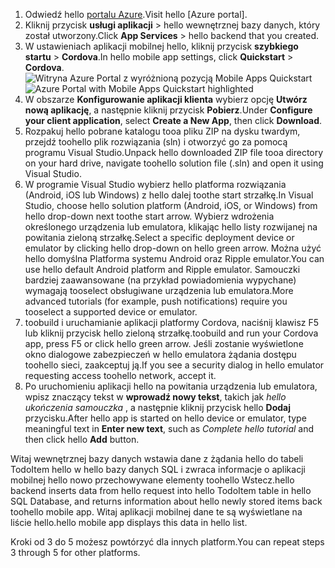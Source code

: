 
1. <span data-ttu-id="5ee38-101">Odwiedź hello [portalu Azure].</span><span class="sxs-lookup"><span data-stu-id="5ee38-101">Visit hello [Azure portal].</span></span>
2. <span data-ttu-id="5ee38-102">Kliknij przycisk **usługi aplikacji** > hello wewnętrznej bazy danych, który został utworzony.</span><span class="sxs-lookup"><span data-stu-id="5ee38-102">Click **App Services** > hello backend that you created.</span></span>
3. <span data-ttu-id="5ee38-103">W ustawieniach aplikacji mobilnej hello, kliknij przycisk **szybkiego startu** > **Cordova**.</span><span class="sxs-lookup"><span data-stu-id="5ee38-103">In hello mobile app settings, click **Quickstart** > **Cordova**.</span></span>
<span data-ttu-id="5ee38-104">![Witryna Azure Portal z wyróżnioną pozycją Mobile Apps Quickstart][quickstart]</span><span class="sxs-lookup"><span data-stu-id="5ee38-104">![Azure Portal with Mobile Apps Quickstart highlighted][quickstart]</span></span>
4. <span data-ttu-id="5ee38-105">W obszarze **Konfigurowanie aplikacji klienta** wybierz opcję **Utwórz nową aplikację**, a następnie kliknij przycisk **Pobierz**.</span><span class="sxs-lookup"><span data-stu-id="5ee38-105">Under **Configure your client application**, select **Create a New App**, then click **Download**.</span></span>
2. <span data-ttu-id="5ee38-106">Rozpakuj hello pobrane katalogu tooa pliku ZIP na dysku twardym, przejdź toohello plik rozwiązania (sln) i otworzyć go za pomocą programu Visual Studio.</span><span class="sxs-lookup"><span data-stu-id="5ee38-106">Unpack hello downloaded ZIP file tooa directory on your hard drive, navigate toohello solution file (.sln) and  open it using Visual Studio.</span></span>
3. <span data-ttu-id="5ee38-107">W programie Visual Studio wybierz hello platforma rozwiązania (Android, iOS lub Windows) z hello dalej toothe start strzałkę.</span><span class="sxs-lookup"><span data-stu-id="5ee38-107">In Visual Studio, choose hello solution platform (Android, iOS, or Windows) from hello drop-down next toothe start arrow.</span></span> <span data-ttu-id="5ee38-108">Wybierz wdrożenia określonego urządzenia lub emulatora, klikając hello listy rozwijanej na powitania zieloną strzałkę.</span><span class="sxs-lookup"><span data-stu-id="5ee38-108">Select a specific deployment device or emulator by clicking hello drop-down on hello green arrow.</span></span> <span data-ttu-id="5ee38-109">Można użyć hello domyślna Platforma systemu Android oraz Ripple emulator.</span><span class="sxs-lookup"><span data-stu-id="5ee38-109">You can use hello default Android platform and Ripple emulator.</span></span> <span data-ttu-id="5ee38-110">Samouczki bardziej zaawansowane (na przykład powiadomienia wypychane) wymagają tooselect obsługiwane urządzenia lub emulatora.</span><span class="sxs-lookup"><span data-stu-id="5ee38-110">More advanced tutorials (for example, push notifications) require you tooselect a supported device or emulator.</span></span>
4. <span data-ttu-id="5ee38-111">toobuild i uruchamianie aplikacji platformy Cordova, naciśnij klawisz F5 lub kliknij przycisk hello zieloną strzałkę.</span><span class="sxs-lookup"><span data-stu-id="5ee38-111">toobuild and run your Cordova app, press F5 or click hello green arrow.</span></span> <span data-ttu-id="5ee38-112">Jeśli zostanie wyświetlone okno dialogowe zabezpieczeń w hello emulatora żądania dostępu toohello sieci, zaakceptuj ją.</span><span class="sxs-lookup"><span data-stu-id="5ee38-112">If you see a security dialog in hello emulator requesting access toohello network, accept it.</span></span>
5. <span data-ttu-id="5ee38-113">Po uruchomieniu aplikacji hello na powitania urządzenia lub emulatora, wpisz znaczący tekst w **wprowadź nowy tekst**, takich jak *hello ukończenia samouczka* , a następnie kliknij przycisk hello **Dodaj** przycisku.</span><span class="sxs-lookup"><span data-stu-id="5ee38-113">After hello app is started on hello device or emulator, type meaningful text in **Enter new text**, such  as *Complete hello tutorial* and then click hello **Add** button.</span></span>

<span data-ttu-id="5ee38-114">Witaj wewnętrznej bazy danych wstawia dane z żądania hello do tabeli TodoItem hello w hello bazy danych SQL i zwraca informacje o aplikacji mobilnej hello nowo przechowywane elementy toohello Wstecz.</span><span class="sxs-lookup"><span data-stu-id="5ee38-114">hello backend inserts data from hello request into hello TodoItem table in hello SQL Database, and returns information about hello newly stored items back toohello mobile app.</span></span> <span data-ttu-id="5ee38-115">Witaj aplikacji mobilnej dane te są wyświetlane na liście hello.</span><span class="sxs-lookup"><span data-stu-id="5ee38-115">hello mobile app displays this data in hello list.</span></span>

<span data-ttu-id="5ee38-116">Kroki od 3 do 5 możesz powtórzyć dla innych platform.</span><span class="sxs-lookup"><span data-stu-id="5ee38-116">You can repeat steps 3 through 5 for other platforms.</span></span>

<!-- Images. -->
[quickstart]: ./media/app-service-mobile-configure-new-backend/quickstart.png

<!-- URLs -->
[portalu Azure]: https://portal.azure.com/
